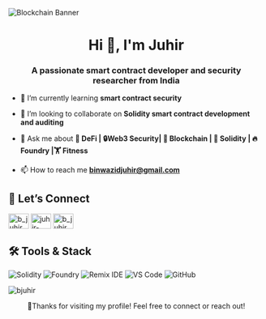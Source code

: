 ![Blockchain Banner](https://readme-typing-svg.demolab.com?font=Fira+Code&size=28&duration=2500&pause=800&color=00FFEA&center=true&vCenter=true&width=900&lines=🌍Decentralized+Future+Loading)



<h1 align="center">Hi 👋, I'm Juhir</h1>
<h3 align="center">A passionate smart contract developer and security researcher from India</h3>

- 🌱 I’m currently learning **smart contract security**

- 👯 I’m looking to collaborate on **Solidity smart contract development and auditing**

- 💬 Ask me about **💸 DeFi | 🔒Web3 Security| 🧱 Blockchain | 🧩 Solidity | 🔥Foundry |🏋️ Fitness**

- 📫 How to reach me **binwazidjuhir@gmail.com**

## 🔗 Let’s Connect
<p align="left">
<a href="https://twitter.com/b_juhir" target="blank"><img align="center" src="https://raw.githubusercontent.com/rahuldkjain/github-profile-readme-generator/master/src/images/icons/Social/twitter.svg" alt="b_juhir" height="30" width="40" /></a>
<a href="https://www.linkedin.com/in/juhir-b-0640b122b/
" target="blank"><img align="center" src="https://raw.githubusercontent.com/rahuldkjain/github-profile-readme-generator/master/src/images/icons/Social/linked-in-alt.svg" alt="juhir-bin-wazid" height="30" width="40" /></a>
<a href="https://instagram.com/b_juhir" target="blank"><img align="center" src="https://raw.githubusercontent.com/rahuldkjain/github-profile-readme-generator/master/src/images/icons/Social/instagram.svg" alt="b_juhir" height="30" width="40" /></a>
</p>

## 🛠 Tools & Stack
![Solidity](https://img.shields.io/badge/Solidity-%23363636.svg?style=for-the-badge&logo=solidity&logoColor=white)
![Foundry](https://img.shields.io/badge/Foundry-%23E34F26.svg?style=for-the-badge)
![Remix IDE](https://img.shields.io/badge/Remix%20IDE-2C2C2C?style=for-the-badge&logo=ethereum&logoColor=white)
![VS Code](https://img.shields.io/badge/VS%20Code-007ACC?style=for-the-badge&logo=visual-studio-code&logoColor=white)
![GitHub](https://img.shields.io/badge/GitHub-181717.svg?style=for-the-badge&logo=github&logoColor=white)

<p><img align="center" src="https://github-readme-stats.vercel.app/api/top-langs?username=bjuhir&show_icons=true&locale=en&layout=compact" alt="bjuhir" /></p>

<p align="center">
  🙏Thanks for visiting my profile! Feel free to connect or reach out!
</p>
